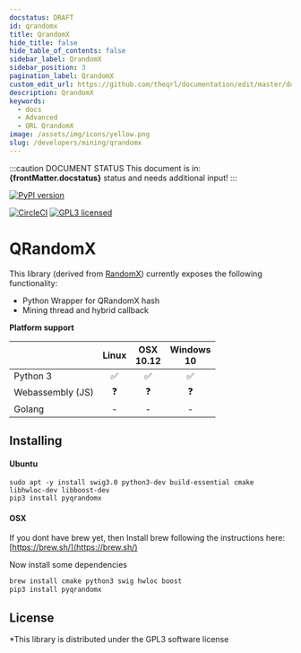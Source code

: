 ```yaml
---
docstatus: DRAFT
id: qrandomx
title: QrandomX
hide_title: false
hide_table_of_contents: false
sidebar_label: QrandomX
sidebar_position: 3
pagination_label: QrandomX
custom_edit_url: https://github.com/theqrl/documentation/edit/master/docs/basics/what-is-qrl.md
description: QrandomX
keywords:
  - docs
  - Advanced
  - QRL QrandomX
image: /assets/img/icons/yellow.png
slug: /developers/mining/qrandomx
---
```


:::caution DOCUMENT STATUS 
<span>This document is in: <b>{frontMatter.docstatus}</b> status and needs additional input!</span>
:::


[![PyPI version](https://badge.fury.io/py/pyqrandomx.svg)](https://badge.fury.io/py/pyrandomx)

[![CircleCI](https://circleci.com/gh/theQRL/qrandomx.svg?style=shield)](https://circleci.com/gh/theQRL/qrandomx)
[![GPL3 licensed](https://img.shields.io/badge/license-GPL3-blue.svg)](https://raw.githubusercontent.com/theQRL/qrandomx/master/LICENSE)

# QRandomX

This library (derived from [RandomX](https://github.com/tevador/RandomX)) currently exposes the following functionality:  

- Python Wrapper for QRandomX hash
- Mining thread and hybrid callback 

**Platform support**

|           | Linux |     OSX<br />10.12     |  Windows<br />10 |
|-----------|:------------:|:-----------:|:--------:|
|Python 3   | :white_check_mark: | :white_check_mark: |    :white_check_mark:     |
|Webassembly (JS) |      :question:       |     :question:       |    :question:     |
|Golang     | - |     -       |    -     |     -    |

## Installing

#### Ubuntu
```
sudo apt -y install swig3.0 python3-dev build-essential cmake libhwloc-dev libboost-dev
pip3 install pyqrandomx
````

#### OSX

If you dont have brew yet, then Install brew following the instructions here: [https://brew.sh/](https://brew.sh/)

Now install some dependencies

```bash
brew install cmake python3 swig hwloc boost
pip3 install pyqrandomx
```

## License

*This library is distributed under the GPL3 software license